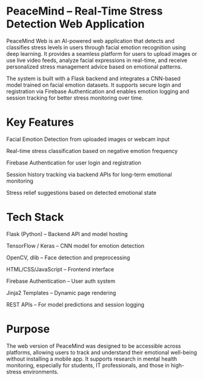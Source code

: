 # PeaceMind – Real-Time Stress Detection Web Application

PeaceMind Web is an AI-powered web application that detects and classifies stress levels in users through facial emotion recognition using deep learning. It provides a seamless platform for users to upload images or use live video feeds, analyze facial expressions in real-time, and receive personalized stress management advice based on emotional patterns.

The system is built with a Flask backend and integrates a CNN-based model trained on facial emotion datasets. It supports secure login and registration via Firebase Authentication and enables emotion logging and session tracking for better stress monitoring over time.

# Key Features

Facial Emotion Detection from uploaded images or webcam input

Real-time stress classification based on negative emotion frequency

Firebase Authentication for user login and registration

Session history tracking via backend APIs for long-term emotional monitoring

Stress relief suggestions based on detected emotional state

# Tech Stack

Flask (Python) – Backend API and model hosting

TensorFlow / Keras – CNN model for emotion detection

OpenCV, dlib – Face detection and preprocessing

HTML/CSS/JavaScript – Frontend interface

Firebase Authentication – User auth system

Jinja2 Templates – Dynamic page rendering

REST APIs – For model predictions and session logging

# Purpose

The web version of PeaceMind was designed to be accessible across platforms, allowing users to track and understand their emotional well-being without installing a mobile app. It supports research in mental health monitoring, especially for students, IT professionals, and those in high-stress environments.
